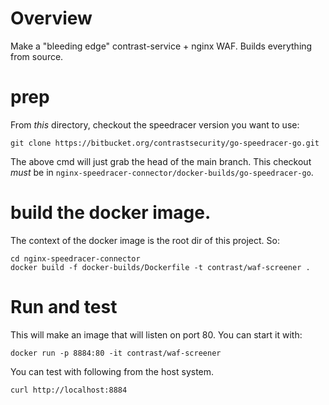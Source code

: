 # Overview

Make a "bleeding edge" contrast-service + nginx WAF.  Builds everything from
source.

# prep

From _this_ directory, checkout the speedracer version you want to use:

    git clone https://bitbucket.org/contrastsecurity/go-speedracer-go.git

The above cmd will just grab the head of the main branch.  This checkout _must_
be in `nginx-speedracer-connector/docker-builds/go-speedracer-go`.

# build the docker image.

The context of the docker image is the root dir of this project. So:

    cd nginx-speedracer-connector
    docker build -f docker-builds/Dockerfile -t contrast/waf-screener .

# Run and test

This will make an image that will listen on port 80.  You can start it with:

    docker run -p 8884:80 -it contrast/waf-screener

You can test with following from the host system.

    curl http://localhost:8884
